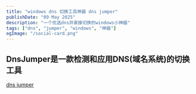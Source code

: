 ```yaml
---
title: "windows dns 切换工具神器 dns jumper"
publishDate: "09 May 2025"
description: "一个优选dns并直接切换的windows小神器"
tags: ["dns", "jumper", "windows", "神器"]
ogImage: "/social-card.png"
---
```


## DnsJumper是一款检测和应用DNS(域名系统)的切换工具

[dns jumper](https://www.sordum.org/7952/dns-jumper-v2-3/)